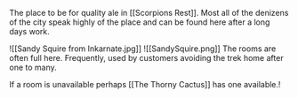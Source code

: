 The place to be for quality ale in [[Scorpions Rest]]. Most all of the denizens of the city speak highly of the place and can be found here after a long days work.

![[Sandy Squire from Inkarnate.jpg]]
![[SandySquire.png]]
The rooms are often full here. Frequently, used by customers avoiding the trek home after one to many.

If a room is unavailable perhaps [[The Thorny Cactus]] has one available.!

